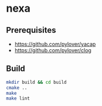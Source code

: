 # nexa

## Prerequisites
- https://github.com/pylover/yacap
- https://github.com/pylover/clog

## Build
```bash
mkdir build && cd build
cmake ..
make
make lint
```
